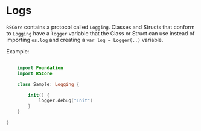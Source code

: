 # Logs

`RSCore` contains a protocol called `Logging`. Classes and Structs that conform to `Logging` have a `logger` variable that the Class or Struct can use instead of importing `os.log` and creating a `var log = Logger(..)` variable.

Example:

```swift

    import Foundation
    import RSCore

    class Sample: Logging {

        init() {
            logger.debug("Init")
        }
    }

}
```
